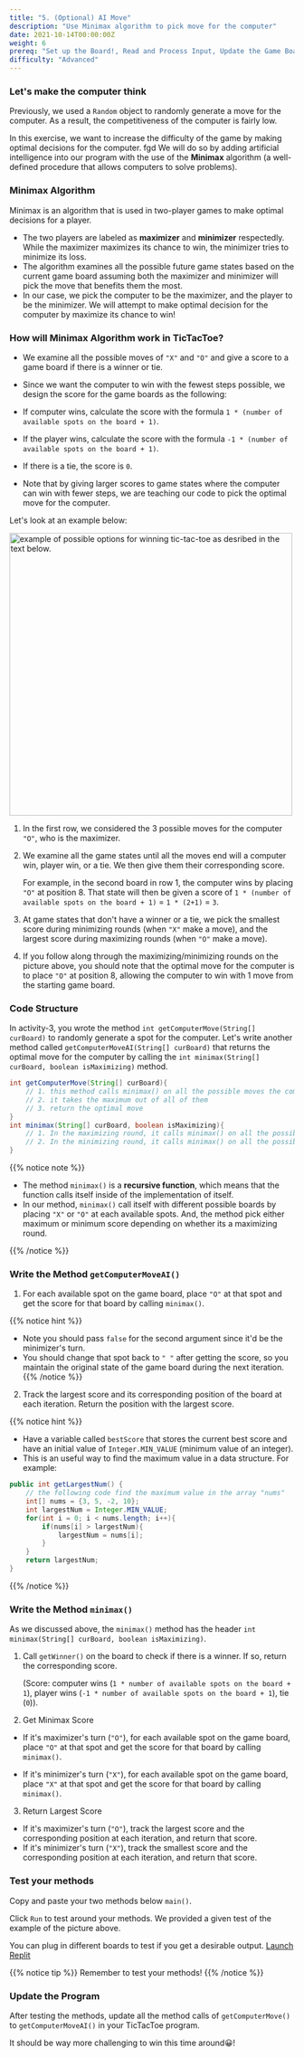 ```yaml
---
title: "5. (Optional) AI Move"
description: "Use Minimax algorithm to pick move for the computer"
date: 2021-10-14T00:00:00Z
weight: 6
prereq: "Set up the Board!, Read and Process Input, Update the Game Board, Check the winner"
difficulty: "Advanced"
---
```


### Let's make the computer think

Previously, we used a `Random` object to randomly generate a move for the computer. As a result, the competitiveness of the computer is fairly low.

In this exercise, we want to increase the difficulty of the game by making optimal decisions for the computer.
fgd
We will do so by adding artificial intelligence into our program with the use of the **Minimax** algorithm (a well-defined procedure that allows computers to solve problems).

### Minimax Algorithm

Minimax is an algorithm that is used in two-player games to make optimal decisions for a player.

- The two players are labeled as <b>maximizer</b> and <b>minimizer</b> respectedly. While the maximizer maximizes its chance to win, the minimizer tries to minimize its loss.
- The algorithm examines all the possible future game states based on the current game board assuming both the maximizer and minimizer will pick the move that benefits them the most.
- In our case, we pick the computer to be the maximizer, and the player to be the minimizer. We will attempt to make optimal decision for the computer by maximize its chance to win!

### How will Minimax Algorithm work in TicTacToe?

- We examine all the possible moves of `"X"` and `"O"` and give a score to a game board if there is a winner or tie.
- Since we want the computer to win with the fewest steps possible, we design the score for the game boards as the following: 

- If computer wins, calculate the score with the formula `1 * (number of available spots on the board + 1)`.
- If the player wins, calculate the score with the formula `-1 * (number of available spots on the board + 1)`.
- If there is a tie, the score is `0`.
- Note that by giving larger scores to game states where the computer can win with fewer steps, we are teaching our code to pick the optimal move for the computer. 

Let's look at an example below:

<img src="../images/minimax.png" height="500" alt="example of possible options for winning tic-tac-toe as desribed in the text below." /> 

1. In the first row, we considered the 3 possible moves for the computer `"O"`, who is the maximizer.
2. We examine all the game states until all the moves end will a computer win, player win, or a tie. We then give them their corresponding score.

    For example, in the second board in row 1, the computer wins by placing `"O"` at position 8. That state will then be given a score of `1 * (number of available spots on the board + 1)` = `1 * (2+1)` = `3`.

3. At game states that don't have a winner or a tie, we pick the smallest score during minimizing rounds (when `"X"` make a move), and the largest score during maximizing rounds (when `"O"` make a move).
4. If you follow along through the maximizing/minimizing rounds on the picture above, you should note that the optimal move for the computer is to place `"O"` at position 8, allowing the computer to win with 1 move from the starting game board.

### Code Structure

In activity-3, you wrote the method `int getComputerMove(String[] curBoard)` to randomly generate a spot for the computer. Let's write another method called `getComputerMoveAI(String[] curBoard)` that returns the optimal move for the computer by calling the `int minimax(String[] curBoard, boolean isMaximizing)` method.

```java
int getComputerMove(String[] curBoard){
    // 1. this method calls minimax() on all the possible moves the computer can pick
    // 2. it takes the maximum out of all of them
    // 3. return the optimal move
}
int minimax(String[] curBoard, boolean isMaximizing){
    // 1. In the maximizing round, it calls minimax() on all the possible moves for the computer, "O", return the maximum score
    // 2. In the minimizing round, it calls minimax() on all the possible moves for the player, "X", return the minimum score
}
```

{{% notice note %}}

- The method `minimax()` is a <b>recursive function</b>, which means that the function calls itself inside of the implementation of itself.
- In our method, `minimax()` call itself with different possible boards by placing `"X"` or `"O"` at each available spots. And, the method pick either maximum or minimum score depending on whether its a maximizing round.

{{% /notice %}}

### Write the Method `getComputerMoveAI()`

1. For each available spot on the game board, place `"O"` at that spot and get the score for that board by calling `minimax()`. 

{{% notice hint %}}

- Note you should pass `false` for the second argument since it'd be the minimizer's turn.
- You should change that spot back to `" "` after getting the score, so you maintain the original state of the game board during the next iteration.
{{% /notice %}}

2. Track the largest score and its corresponding position of the board at each iteration. Return the position with the largest score.

{{% notice hint %}}

- Have a variable called `bestScore` that stores the current best score and have an initial value of `Integer.MIN_VALUE` (minimum value of an integer).
- This is an useful way to find the maximum value in a data structure. 
For example:

```java
public int getLargestNum() {
    // the following code find the maximum value in the array "nums"
    int[] nums = {3, 5, -2, 10};
    int largestNum = Integer.MIN_VALUE;
    for(int i = 0; i < nums.length; i++){
        if(nums[i] > largestNum){
            largestNum = nums[i];
        }
    }
    return largestNum;
}
```

{{% /notice %}}

### Write the Method `minimax()`

As we discussed above, the `minimax()` method has the header `int minimax(String[] curBoard, boolean isMaximizing)`.

1. Call `getWinner()` on the board to check if there is a winner. If so, return the corresponding score.

    (Score: computer wins (`1 * number of available spots on the board + 1`), player wins (`-1 * number of available spots on the board + 1`), tie (`0`)).

2. Get Minimax Score

- If it's maximizer's turn (`"O"`), for each available spot on the game board, place `"O"` at that spot and get the score for that board by calling `minimax()`.

- If it's minimizer's turn (`"X"`), for each available spot on the game board, place `"X"` at that spot and get the score for that board by calling `minimax()`.

3. Return Largest Score

- If it's maximizer's turn (`"O"`), track the largest score and the corresponding position at each iteration, and return that score.
- If it's minimizer's turn (`"X"`), track the smallest score and the corresponding position at each iteration, and return that score.

### Test your methods

Copy and paste your two methods below `main()`. 

Click `Run` to test around your methods. We provided a given test of the example of the picture above.

You can plug in different boards to test if you get a desirable output.
<a class="my-2 mx-4 btn btn-info" href="https://replit.com/@nuevofoundation/JavaTicTacToeminimax" target="_blank">Launch Replit</a>

{{% notice tip %}}
Remember to test your methods!
{{% /notice %}}

### Update the Program

After testing the methods, update all the method calls of `getComputerMove()` to `getComputerMoveAI()` in your TicTacToe program.

It should be way more challenging to win this time around😀!

